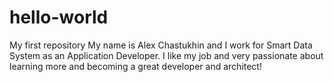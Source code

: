 # hello-world
My first repository
My name is Alex Chastukhin and I work for Smart Data System as an Application Developer.
I like my job and very passionate about learning more and becoming a great developer and architect!
